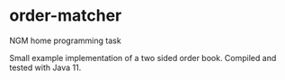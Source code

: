 # order-matcher
NGM home programming task

Small example implementation of a two sided order book. Compiled and tested with Java 11.
